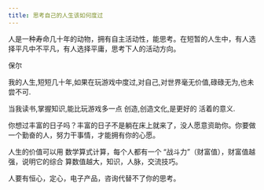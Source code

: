 ```yaml
---
title: 思考自己的人生该如何度过
---
```


人是一种寿命几十年的动物，拥有自主活动性，能思考。在短暂的人生中，有人选择平凡中不平凡，有人选择平庸，思考下人的活动方向。

保尔

我的人生,短短几十年,如果在玩游戏中度过,对自己,对世界毫无价值,碌碌无为,也未尝不可.

当我读书,掌握知识,能比玩游戏多一点 创造,创造文化,是更好的 活着的意义.

你想过丰富的日子吗？丰富的日子不是躺在床上就来了，没人愿意资助你。你要做一个勤奋的人，努力干事情，才能拥有你的心愿。

人生的价值可以用 数学算式计算，每个人都有一个 “战斗力”（财富值），财富值越强，说明它的综合 算数值越大，知识，人脉，交流技巧。

人要有恒心，定心，电子产品，咨询代替不了你的思考。